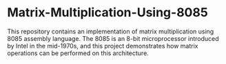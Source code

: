 # Matrix-Multiplication-Using-8085
This repository contains an implementation of matrix multiplication using 8085 assembly language. The 8085 is an 8-bit microprocessor introduced by Intel in the mid-1970s, and this project demonstrates how matrix operations can be performed on this architecture.
